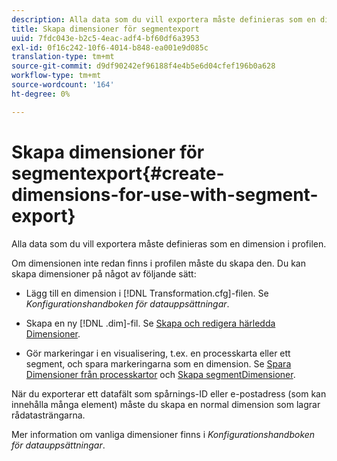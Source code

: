 ```yaml
---
description: Alla data som du vill exportera måste definieras som en dimension i profilen.
title: Skapa dimensioner för segmentexport
uuid: 7fdc043e-b2c5-4eac-adf4-bf60df6a3953
exl-id: 0f16c242-10f6-4014-b848-ea001e9d085c
translation-type: tm+mt
source-git-commit: d9df90242ef96188f4e4b5e6d04cfef196b0a628
workflow-type: tm+mt
source-wordcount: '164'
ht-degree: 0%

---
```


# Skapa dimensioner för segmentexport{#create-dimensions-for-use-with-segment-export}

Alla data som du vill exportera måste definieras som en dimension i profilen.

Om dimensionen inte redan finns i profilen måste du skapa den. Du kan skapa dimensioner på något av följande sätt:

* Lägg till en dimension i [!DNL Transformation.cfg]-filen. Se *Konfigurationshandboken för datauppsättningar*.

* Skapa en ny [!DNL .dim]-fil. Se [Skapa och redigera härledda Dimensioner](../../../home/c-get-started/c-admin-intrf/c-prof-mgr/c-dvrd-dim.md#concept-ece3c3ea8cdf4fc796680173993bff93).

* Gör markeringar i en visualisering, t.ex. en processkarta eller ett segment, och spara markeringarna som en dimension. Se [Spara Dimensioner från processkartor](../../../home/c-get-started/c-analysis-vis/c-proc-maps/t-dim-proc-maps.md#task-44d9e555d4a944e6aa81993eef703051) och [Skapa segmentDimensioner](../../../home/c-get-started/c-analysis-vis/c-seg/c-create-seg-dim.md#concept-70b363edcad14185ba8051646ad3d44e).

När du exporterar ett datafält som spårnings-ID eller e-postadress (som kan innehålla många element) måste du skapa en normal dimension som lagrar rådatasträngarna.

Mer information om vanliga dimensioner finns i *Konfigurationshandboken för datauppsättningar*.
